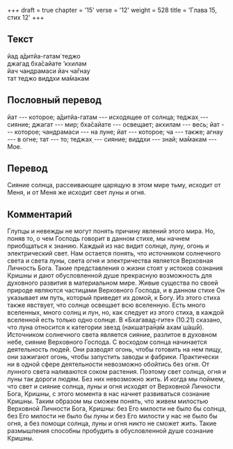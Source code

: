 +++
draft = true
chapter = '15'
verse = '12'
weight = 528
title = 'Глава 15, стих 12'
+++
## Текст

йад а̄дитйа-гатам̇ теджо  
джагад бха̄сайате ’кхилам  
йач чандрамаси йач ча̄гнау  
тат теджо виддхи ма̄макам

## Пословный перевод

йат --- которое; а̄дитйа-гатам --- исходящее от солнца; теджах̣ ---
сияние; джагат --- мир; бха̄сайате --- освещает; акхилам --- весь; йат
--- которое; чандрамаси --- на луне; йат --- которое; ча --- также;
агнау --- в огне; тат --- то; теджах̣ --- сияние; виддхи --- знай;
ма̄макам --- Мое.

## Перевод

Сияние солнца, рассеивающее царящую в этом мире тьму, исходит от Меня, и
от Меня же исходит свет луны и огня.

## Комментарий

Глупцы и невежды не могут понять причину явлений этого мира. Но, поняв
то, о чем Господь говорит в данном стихе, мы начнем приобщаться к
знанию. Каждый из нас видит солнце, луну, огонь и электрический свет.
Нам остается понять, что источником солнечного света и света луны, света
огня и электричества является Верховная Личность Бога. Такие
представления о жизни стоят у истоков сознания Кришны и дают
обусловленной душе прекрасную возможность для духовного развития в
материальном мире. Живые существа по своей природе являются частицами
Верховного Господа, и в данном стихе Он указывает им путь, который
приведет их домой, к Богу. Из этого стиха также явствует, что солнце
освещает всю вселенную. Есть много вселенных, много солнц и лун, но, как
следует из этого стиха, в каждой вселенной есть только одно солнце. В
«Бхагавад-гите» (10.21) сказано, что луна относится к категории звезд
(накшатра̄н̣а̄м ахам̇ ш́аш́ӣ). Источником солнечного света является сияние,
разлитое в духовном небе, сияние Верховного Господа. С восходом солнца
начинается деятельность людей. Они разводят огонь, чтобы готовить на нем
пищу, они зажигают огонь, чтобы запустить заводы и фабрики. Практически
ни в одной сфере деятельности невозможно обойтись без огня. От лунного
света наливаются соком растения. Поэтому свет солнца, огня и луны так
дороги людям. Без них невозможно жить. И когда мы поймем, что свет и
сияние солнца, луны и огня исходят от Верховной Личности Бога, Кришны, с
этого момента в нас начнет развиваться сознание Кришны. Таким образом мы
сможем понять, что живем милостью Верховной Личности Бога, Кришны: без
Его милости не было бы солнца, без Его милости не было бы луны и без Его
милости у нас не было бы огня, а без помощи солнца, луны и огня никто не
сможет жить. Такие размышления способны пробудить в обусловленной душе
сознание Кришны.
